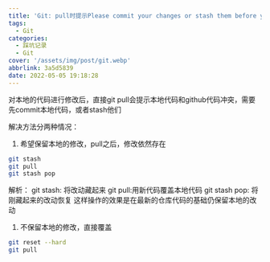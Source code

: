 ```yaml
---
title: 'Git: pull时提示Please commit your changes or stash them before you merge.'
tags:
  - Git
categories:
  - 踩坑记录
  - Git
cover: '/assets/img/post/git.webp'
abbrlink: 3a5d5839
date: 2022-05-05 19:18:28
---
```


对本地的代码进行修改后，直接git pull会提示本地代码和github代码冲突，需要先commit本地代码，或者stash他们

解决方法分两种情况：

1. 希望保留本地的修改，pull之后，修改依然存在

```bash
git stash
git pull 
git stash pop 
```

解析：
git stash: 将改动藏起来
git pull:用新代码覆盖本地代码
git stash pop: 将刚藏起来的改动恢复
这样操作的效果是在最新的仓库代码的基础仍保留本地的改动

1. 不保留本地的修改，直接覆盖

```bash
git reset --hard
git pull 
```

